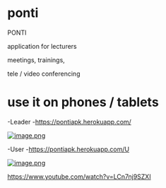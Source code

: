 # ponti



PONTI

application for lecturers

meetings, trainings,

tele / video conferencing
 # use it on phones / tablets

-Leader
-https://pontiapk.herokuapp.com/

[![image.png](https://i.postimg.cc/LXYGTPP4/image.png)](https://postimg.cc/HcmSWV3F)

-User
-https://pontiapk.herokuapp.com/U

[![image.png](https://i.postimg.cc/SscJ1qCv/image.png)](https://postimg.cc/5YN4jhPB)

https://www.youtube.com/watch?v=LCn7nj9SZXI

